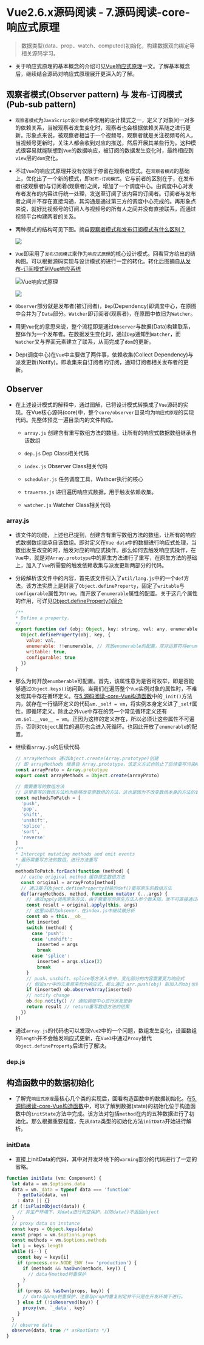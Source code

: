 <!--
 * @Author: wangzn
 * @Date: 2021-05-16 20:18:21
 * @LastEditTime: 2021-05-23 21:21:29
 * @LastEditors: wangzn
 * @Description: 
-->
# Vue2.6.x源码阅读 - 7.源码阅读-core-响应式原理

> 数据类型(data、prop、watch、computed)初始化，构建数据双向绑定等相关源码学习。

* 关于响应式原理的基本概念的介绍可见[Vue响应式原理](https://github.com/fff455/tech-share/blob/master/Vue/Vue%E5%93%8D%E5%BA%94%E5%BC%8F%E5%8E%9F%E7%90%86.md)一文。了解基本概念后，继续结合源码对响应式原理展开更深入的了解。

## 观察者模式(Observer pattern) 与 发布-订阅模式(Pub-sub pattern)

* ``观察者模式``为``JavaScript设计模式``中常用的设计模式之一，定义了对象间一对多的依赖关系，当被观察者发生变化时，观察者也会根据依赖关系随之进行更新。形象点来说，被观察者相当于一个视频号，观察者就是关注视频号的人，当视频号更新时，关注人都会收到对应的推送，然后开展其某些行为。这种模式很容易就能联想到``Vue``的数据响应，被订阅的数据发生变化时，最终相应到``view``层的``dom``变化。

* 不过``Vue``的响应式原理并没有仅限于停留在观察者模式。在``观察者模式``的基础上，优化出了一个新的模式，即``发布-订阅模式``。它与前者的区别在于，在发布者(被观察者)与订阅着(观察者)之间，增加了一个调度中心。由调度中心对发布者发布的内容进行统一处理，发送至订阅了该内容的订阅者。订阅者与发布者之间并不存在直接沟通，其沟通是通过第三方的调度中心完成的。再形象点来说，就好比视频号的订阅人与视频号的所有人之间并没有直接联系，而通过视频平台构建两者的关系。

* 两种模式的结构可见下图。摘自[观察者模式和发布订阅模式有什么区别？](https://segmentfault.com/a/1190000018706349)

  ![](../image/pubsubpattern.png)

* ``Vue``即采用了``发布订阅模式``来作为``响应式原理``的核心设计模式。回看官方给出的结构图。可以根据源码实现与设计模式的进行一定的转化。转化后图摘自[从发布-订阅模式到Vue响应系统](https://segmentfault.com/a/1190000013338801)

  ![Vue响应式原理](../image/data.png)

  ![](../image/vuepubsubpattern.jpeg)

* ``Observer``部分就是发布者(被订阅者)，``Dep``(Dependency)即调度中心，在原图中合并为了``Data``部分。``Watcher``即订阅者(观察者)，在原图中依旧为``Watcher``。

* 用更``Vue``化的意思来说，整个流程即是通过``Observer``与数据(Data)构建联系，整体作为一个发布者。在数据发生变化时，通过``Dep``通知到``Watcher``，而``Watcher``又与界面元素建立了联系，从而完成了``dom``的更新。

* Dep(调度中心)在``Vue``中主要做了两件事，依赖收集(Collect Dependency)与派发更新(Notify)。即收集来自订阅者的订阅，通知订阅者相关发布者的更新。

## Observer

* 在上述设计模式的解释中，通过图解，已将设计模式转换成了``Vue``源码的实现。在Vue核心源码(core)中，整个``core/observer``目录均为``响应式原理``的实现代码。先整体预览一遍目录内的文件构成。

  - ``array.js`` 创建含有重写数组方法的数组，让所有的响应式数据数组继承自该数组

  - ``dep.js`` Dep Class相关代码

  - ``index.js`` Observer Class相关代码

  - ``scheduler.js`` 任务调度工具，Wathcer执行的核心

  - ``traverse.js`` 递归遍历响应式数据，用于触发依赖收集。

  - ``watcher.js`` Watcher Class相关代码

### array.js

* 该文件的功能，上述也已提到，创建含有重写数组方法的数组，让所有的响应式数据数组继承自该数组。即对定义在``Vue data``中的数据进行响应式处理，当数组发生改变的时，触发对应的响应式操作。那么如何去触发响应式操作，在``Vue``中，就是对``Array.prototype``中的原生方法进行了重写，在原生方法的基础上，加入了``Vue``所需要的触发依赖收集与派发更新两部分的代码。

* 分段解析该文件中的内容，首先该文件引入了``util/lang.js``中的一个``def``方法。该方法实质上是封装了``Object.defineProperty``，固定了``writable``与``configurable``属性为``true``。而开放了``enumerable``属性的配置。关于这几个属性的作用，可详见[Object.defineProperty()简介](https://github.com/fff455/tech-share/blob/master/JavaScript/Object.defineProperty()%E7%AE%80%E4%BB%8B.md)

  ```js
  /**
  * Define a property.
  */
  export function def (obj: Object, key: string, val: any, enumerable?: boolean) {
    Object.defineProperty(obj, key, {
      value: val,
      enumerable: !!enumerable, // 开放enumerable的配置，双非运算符将enumerable转换为一个真正的boolean类型
      writable: true,
      configurable: true
    })
  }
  ```

* 那么为何开放``enumberable``可配置。首先，该属性意为是否可枚举，即是否能够通过``Object.keys()``访问到。当我们在遍历整个``Vue``实例对象的属性时，不难发现其中存在循环定义。在[5.源码阅读-core-Vue构造函数]()中的``_init()``方法内，就存在一行循环定义的代码``vm._self = vm``，将实例本身定义进了``_self``属性，即循环定义。除此之外``Vue``中存在的另一个常见循环定义还有``vm.$el.__vue__ = vm``。正因为这样的定义存在，所以必须让这些属性不可遍历，否则对``Object``属性的遍历也会进入死循环。也因此开放了``enumerable``的配置。

* 继续看``array.js``的后续代码

  ```js
  // arrayMethods 通过Object.create(Array.prototype)创建
  // 即 arrayMethods 继承自 Array.prototype，该定义方式也防止了后续重写污染Array原型
  const arrayProto = Array.prototype
  export const arrayMethods = Object.create(arrayProto)

  // 需要重写的数组方法
  // 这里重写的数组方法均为能够改变原数组的方法，这也是因为不改变数组本身的方法的调用不需要触发派发更新
  const methodsToPatch = [
    'push',
    'pop',
    'shift',
    'unshift',
    'splice',
    'sort',
    'reverse'
  ]
  /**
  * Intercept mutating methods and emit events
  * 遍历需重写方法的数组，进行方法重写
  */
  methodsToPatch.forEach(function (method) {
    // cache original method 缓存原生数组方法
    const original = arrayProto[method]
    // 通过基于Object.defineProperty封装的def()重写原生的数组方法
    def(arrayMethods, method, function mutator (...args) {
      // 通过apply调用原生方法，由于需重写的原生方法入参个数未知，故不可直接通过original()的形式进行调用
      const result = original.apply(this, args)
      // 这里ob即为obsever，在index.js中继续做分析
      const ob = this.__ob__
      let inserted
      switch (method) {
        case 'push':
        case 'unshift':
          inserted = args
          break
        case 'splice':
          inserted = args.slice(2)
          break
      }
      // push、unshift、splice等方法入参中，变化部分的内容需要变为响应式
      // 假设arr中的元素原来均为响应式，那么通过 arr.push(obj) 新加入的obj也需要是响应式的
      if (inserted) ob.observeArray(inserted)
      // notify change
      ob.dep.notify() // 通知调度中心进行派发更新
      return result // return重写数组方法的结果
    })
  })
  ```

* 通过``array.js``的代码也可以发现``Vue2``中的一个问题，数组发生变化，设置数组的``length``并不会触发响应式更新，在``Vue3``中通过``Proxy``替代``Object.defineProperty``后进行了解决。

### dep.js



## 构造函数中的数据初始化

* 了解完``响应式原理``最核心几个类的实现后，回看构造函数中的数据初始化。在[5.源码阅读-core-Vue构造函数]()中，可以了解到数据(state)的初始化位于构造函数中的``initState``方法中完成。该方法对包括``method``在内的五种数据进行了初始化。那么根据重要程度，先从``data``类型的初始化方法``initData``开始进行解析。

### initData

  * 直接上initData的代码，其中对开发环境下的``warning``部分的代码进行了一定的省略。

  ```js
  function initData (vm: Component) {
    let data = vm.$options.data
    data = vm._data = typeof data === 'function'
      ? getData(data, vm)
      : data || {}
    if (!isPlainObject(data)) {
      // 非生产环境下，对data进行判空保护，以防data()不返回object
    }
    // proxy data on instance
    const keys = Object.keys(data)
    const props = vm.$options.props
    const methods = vm.$options.methods
    let i = keys.length
    while (i--) {
      const key = keys[i]
      if (process.env.NODE_ENV !== 'production') {
        if (methods && hasOwn(methods, key)) {
          // data与method判重保护
        }
      }
      if (props && hasOwn(props, key)) {
        // data与prop判重保护，注意与prop的重复判定并不只是在开发环境下进行。
      } else if (!isReserved(key)) {
        proxy(vm, `_data`, key)
      }
    }
    // observe data
    observe(data, true /* asRootData */)
  }
  ```